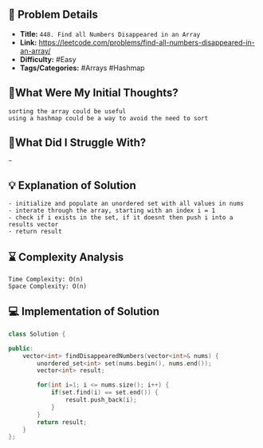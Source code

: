 ## 📝 Problem Details

- **Title:** `448. Find all Numbers Disappeared in an Array`
- **Link:** https://leetcode.com/problems/find-all-numbers-disappeared-in-an-array/
- **Difficulty:** #Easy 
- **Tags/Categories:** #Arrays #Hashmap 

## 💭What Were My Initial Thoughts?

```
sorting the array could be useful
using a hashmap could be a way to avoid the need to sort
```

## 🤔What Did I Struggle With?

```
~
```

## 💡 Explanation of Solution

```
- initialize and populate an unordered set with all values in nums
- interate through the array, starting with an index i = 1
- check if i exists in the set, if it doesnt then push i into a results vector
- return result
```

## ⌛ Complexity Analysis

```
Time Complexity: O(n)
Space Complexity: O(n)
```

## 💻 Implementation of Solution

```cpp
class Solution {

public:
    vector<int> findDisappearedNumbers(vector<int>& nums) {
        unordered_set<int> set(nums.begin(), nums.end());
        vector<int> result;

        for(int i=1; i <= nums.size(); i++) {
            if(set.find(i) == set.end()) {
                result.push_back(i);
            }
        }
        return result;
    }
};
```